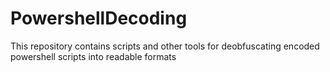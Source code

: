 # PowershellDecoding

This repository contains scripts and other tools for deobfuscating encoded powershell scripts into readable formats
